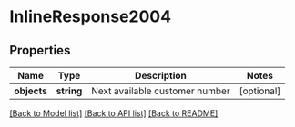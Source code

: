 # InlineResponse2004

## Properties
Name | Type | Description | Notes
------------ | ------------- | ------------- | -------------
**objects** | **string** | Next available customer number | [optional] 

[[Back to Model list]](../../README.md#documentation-for-models) [[Back to API list]](../../README.md#documentation-for-api-endpoints) [[Back to README]](../../README.md)

